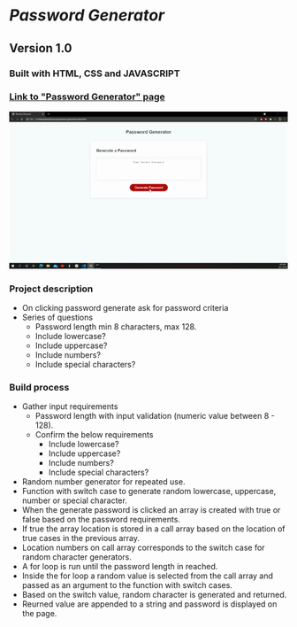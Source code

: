 # *Password Generator*
## Version 1.0
### Built with HTML, CSS and JAVASCRIPT
### [Link to "Password Generator" page](https://jamwalab.github.io/Password-generator/)
![Preview](./assets/img/preview.gif)

### Project description
* On clicking password generate ask for password criteria
* Series of questions
    * Password length min 8 characters, max 128.
    * Include lowercase?
    * Include uppercase?
    * Include numbers?
    * Include special characters?

### Build process
* Gather input requirements
    * Password length with input validation (numeric value between 8 - 128).
    * Confirm the below requirements
        * Include lowercase?
        * Include uppercase?
        * Include numbers?
        * Include special characters?   
* Random number generator for repeated use.
* Function with switch case to generate random lowercase, uppercase, number or special character.
* When the generate password is clicked an array is created with true or false based on the password requirements.
* If true the array location is stored in a call array based on the location of true cases in the previous array.
* Location numbers on call array corresponds to the switch case for random character generators.
* A for loop is run until the password length in reached.
* Inside the for loop a random value is selected from the call array and passed as an argument to the function with switch cases.
* Based on the switch value, random character is generated and returned.
* Reurned value are appended to a string and password is displayed on the page.

